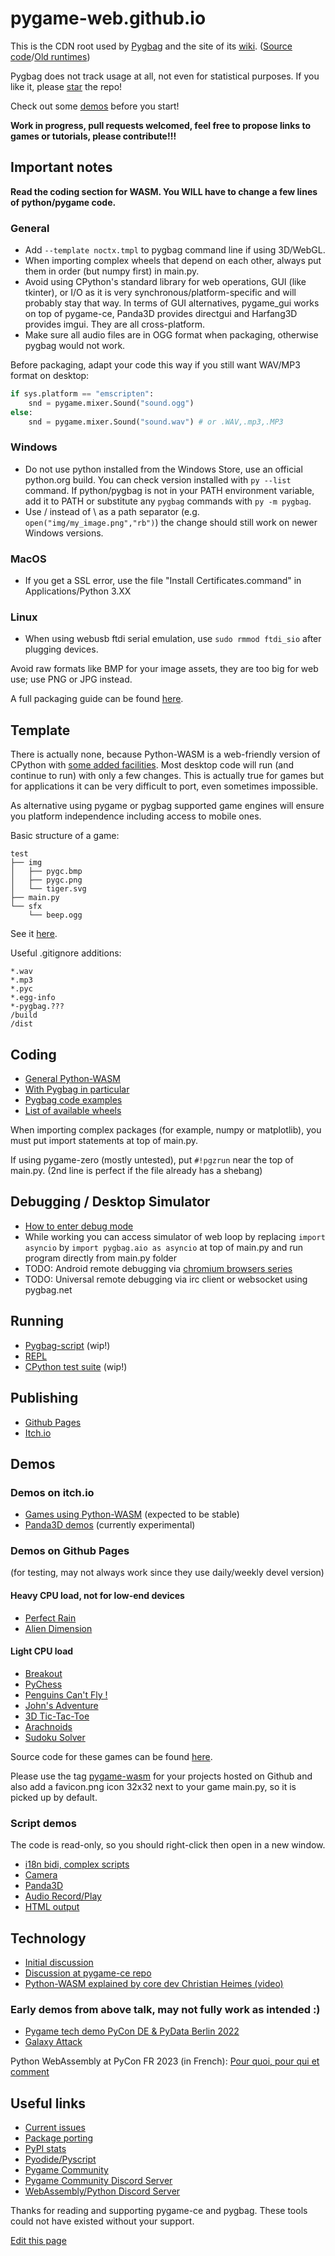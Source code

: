 # pygame-web.github.io

This is the CDN root used by [Pygbag](https://pypi.org/project/pygbag/) and the site of its 
[wiki](https://pygame-web.github.io/wiki/pygbag).
([Source code](https://github.com/pygame-web/pygbag)/[Old runtimes](https://github.com/pygame-web/archives))

Pygbag does not track usage at all, not even for statistical purposes. If you like it, please 
[star](https://github.com/pygame-web/pygbag/stargazers) the repo!

Check out some [demos](#demos-on-itchio) before you start!

**Work in progress, pull requests welcomed, feel free to propose links to games or tutorials, please contribute!!!**

## Important notes

**Read the coding section for WASM. You WILL have to change a few lines of python/pygame code.**

### General

- Add `--template noctx.tmpl` to pygbag command line if using 3D/WebGL.
- When importing complex wheels that depend on each other, always put them in order (but numpy first) in main.py.
- Avoid using CPython's standard library for web operations, GUI (like tkinter), or I/O as it is very 
synchronous/platform-specific and will probably stay that way. In terms of GUI alternatives, pygame_gui works on top of 
pygame-ce, Panda3D provides directgui and Harfang3D provides imgui. They are all cross-platform.
- Make sure all audio files are in OGG format when packaging, otherwise pygbag would not work.

Before packaging, adapt your code this way if you still want WAV/MP3 format on desktop:
```py
if sys.platform == "emscripten":
    snd = pygame.mixer.Sound("sound.ogg")
else:
    snd = pygame.mixer.Sound("sound.wav") # or .WAV,.mp3,.MP3
```

### Windows

- Do not use python installed from the Windows Store, use an official python.org build. You can check version installed with
`py --list` command. If python/pygbag is not in your PATH environment variable, add it to PATH or substitute any `pygbag` commands with `py -m pygbag`.
- Use / instead of \ as a path separator (e.g. `open("img/my_image.png","rb")`) the change should still work on newer Windows versions.

### MacOS

- If you get a SSL error, use the file "Install Certificates.command" in Applications/Python 3.XX

### Linux

- When using webusb ftdi serial emulation, use `sudo rmmod ftdi_sio` after plugging devices.

Avoid raw formats like BMP for your image assets, they are too big for web use; use PNG or JPG instead.

A full packaging guide can be found [here](https://pygame-web.github.io/wiki/pygbag/).

## Template

There is actually none, because Python-WASM is a web-friendly version of CPython with
[some added facilities](https://discuss.python.org/t/status-of-wasm-in-cpythons-main-branch/15542/12?u=pmp-p).
Most desktop code will run (and continue to run) with only a few changes. This is actually true for games  but for 
applications it can be very difficult to port, even sometimes impossible.

As alternative using pygame or pygbag supported game engines will ensure you platform independence including access to mobile ones.

Basic structure of a game:
```
test
├── img
│   ├── pygc.bmp
│   ├── pygc.png
│   └── tiger.svg
├── main.py
└── sfx
    └── beep.ogg
```

See it [here](https://github.com/pygame-web/pygbag/tree/main/test).

Useful .gitignore additions:
```
*.wav
*.mp3
*.pyc
*.egg-info
*-pygbag.???
/build
/dist
```

## Coding

- [General Python-WASM](https://pygame-web.github.io/wiki/python-wasm/)
- [With Pygbag in particular](https://pygame-web.github.io/wiki/pygbag-code/)
- [Pygbag code examples](https://pygame-web.github.io/wiki/pygbag-code/#pygbag-code-specifics-samples-)
- [List of available wheels](https://pygame-web.github.io/wiki/pkg/)

When importing complex packages (for example, numpy or matplotlib), you must put import statements at top of main.py.

If using pygame-zero (mostly untested), put `#!pgzrun` near the top of main.py. (2nd line is perfect if the file already has a shebang)

## Debugging / Desktop Simulator

- [How to enter debug mode](https://pygame-web.github.io/wiki/pygbag-debug/)
- While working you can access simulator of web loop by replacing `import asyncio` by `import pygbag.aio as asyncio` at top of main.py and run program directly from main.py folder
- TODO: Android remote debugging via [chromium browsers series](https://developer.chrome.com/docs/devtools/remote-debugging/)
- TODO: Universal remote debugging via irc client or websocket using pygbag.net
   
## Running

- [Pygbag-script](https://pygame-web.github.io/wiki/pygame-script/) (wip!)
- [REPL](https://pygame-web.github.io/showroom/python.html?-i-&-X-dev#https://gist.githubusercontent.com/pmp-p/cfd398c75608504293d21f2642e87968/raw/773022eef4a2cc676ab0475890577a2b5e79e429/hello.py)
- [CPython test suite](https://pygame-web.github.io/showroom/pythondev.html?-d#src/testsuite.py%20all) (wip!)

## Publishing

- [Github Pages](https://pygame-web.github.io/wiki/pygbag/github.io/)
- [Itch.io](https://pygame-web.github.io/wiki/pygbag/itch.io/)

## Demos

### Demos on itch.io

- [Games using Python-WASM](https://itch.io/c/2563651/pygame-wasm) (expected to be stable)
- [Panda3D demos](https://itch.io/c/3724091/panda3d-wasm) (currently experimental)

### Demos on Github Pages

(for testing, may not always work since they use daily/weekly devel version)

#### Heavy CPU load, not for low-end devices

- [Perfect Rain](https://pmp-p.github.io/pygame-perfect-rain-wasm/)
- [Alien Dimension](https://pmp-p.github.io/pygame-alien-dimension-wasm/)

#### Light CPU load

- [Breakout](https://pmp-p.github.io/pygame-breakout-wasm/index.html)
- [PyChess](https://pmp-p.github.io/pygame-pychess-wasm/index.html)
- [Penguins Can't Fly !](https://pmp-p.github.io/pygame-PenguinsCantFly-wasm/)
- [John's Adventure](https://pmp-p.github.io/pygame-JohnsAdventure-wasm/)
- [3D Tic-Tac-Toe](https://pmp-p.github.io/pygame-ttt-3d-wasm/)
- [Arachnoids](https://pmp-p.github.io/pygame-arachnoids-wasm/)
- [Sudoku Solver](https://www.pete-j-matthews.com/Sudoku-Solver/)

Source code for these games can be found [here](https://github.com/pmp-p?tab=repositories&q=pygame-.-wasm&sort=name).

Please use the tag [pygame-wasm](https://github.com/topics/pygame-wasm) for your projects hosted on Github
and also add a favicon.png icon 32x32 next to your game main.py, so it is picked up by default.

### Script demos

The code is read-only, so you should right-click then open in a new window.

- [i18n bidi, complex scripts](/showroom/pypad_git.html?-i#src/test_hb.py)
- [Camera](/showroom/pypad_git.html?-i#src/test_vidcap.py)
- [Panda3D](/showroom/pypad_dev.html?-i#src/test_panda3d_cube.py)
- [Audio Record/Play](/showroom/pypad_dev.html?-i#src/test_audio.py)
- [HTML output](/showroom/pypad_dev.html?-i#src/test_html.py)

## Technology

- [Initial discussion](https://github.com/pygame/pygame/issues/718) 
- [Discussion at pygame-ce repo](https://github.com/pygame-community/pygame-ce/issues/540)
- [Python-WASM explained by core dev Christian Heimes (video)](https://www.youtube.com/watch?v=oa2LllRZUlU)

### Early demos from above talk, may not fully work as intended :)

- [Pygame tech demo PyCon DE & PyData Berlin 2022](https://pmp-p.github.io/pygame-wasm/)
- [Galaxy Attack](https://pmp-p.github.io/pygame-galaxy-attack-wasm/)

Python WebAssembly at PyCon FR 2023 (in French): 
[Pour quoi, pour qui et comment](https://harfang3d.github.io/pyconfr2023/#1)

## Useful links

- [Current issues](https://github.com/pygame-web/pygbag/issues)
- [Package porting](https://github.com/pygame-web/pkg-porting-wasm/issues)
- [PyPI stats](https://pepy.tech/project/pygbag)
- [Pyodide/Pyscript](https://github.com/pyodide/pyodide)
- [Pygame Community](https://pyga.me/)
- [Pygame Community Discord Server](https://discord.gg/p7RjnVNTcM)
- [WebAssembly/Python Discord Server](https://discord.gg/MCTM4xFDMK)

Thanks for reading and supporting pygame-ce and pygbag. These tools could not have existed without your support.

[Edit this page](https://github.com/pygame-web/pygame-web.github.io/edit/main/README.md)
